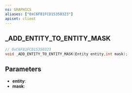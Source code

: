 ```yaml
---
ns: GRAPHICS
aliases: ["0xC6F81FCD15350323"]
apiset: client
---
```

## _ADD_ENTITY_TO_ENTITY_MASK

```c
// 0xC6F81FCD15350323
void _ADD_ENTITY_TO_ENTITY_MASK(Entity entity,int mask);
```


## Parameters
* **entity**:
* **mask**:



